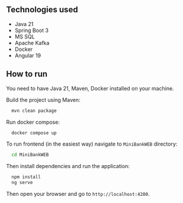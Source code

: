 ## Technologies used
- Java 21
- Spring Boot 3
- MS SQL
- Apache Kafka
- Docker
- Angular 19

## How to run
You need to have Java 21, Maven, Docker installed on your machine.

Build the project using Maven:
```bash
  mvn clean package
```
Run docker compose:
```bash
  docker compose up
```
To run frontend (in the easiest way) navigate to `MiniBankWEB` directory:
```bash
  cd MiniBankWEB
```
Then install dependencies and run the application:
```bash
  npm install
  ng serve
```
Then open your browser and go to `http://localhost:4200`.